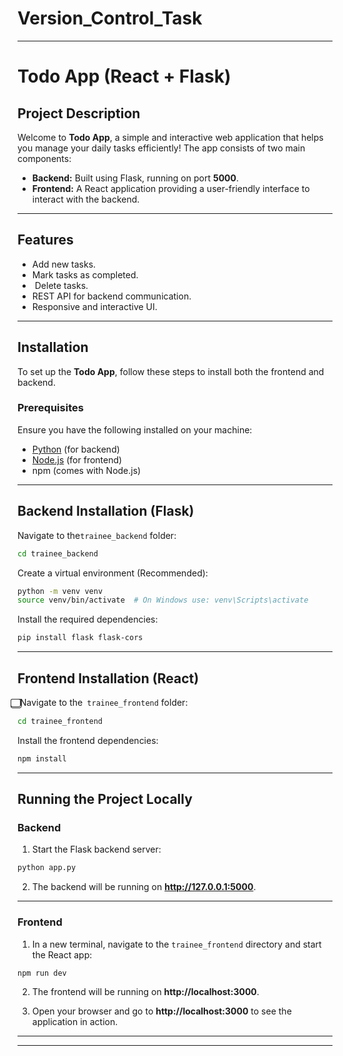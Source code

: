 # Version_Control_Task



---

# Todo App (React + Flask)  

##  Project Description  

Welcome to **Todo App**, a simple and interactive web application that helps you manage your daily tasks efficiently! The app consists of two main components:  

- **Backend:** Built using Flask, running on port **5000**.  
- **Frontend:** A React application providing a user-friendly interface to interact with the backend.  

---

## Features  

-  Add new tasks.  
- Mark tasks as completed.  
- ️ Delete tasks.  
-  REST API for backend communication.  
-  Responsive and interactive UI.  

---

## Installation  

To set up the **Todo App**, follow these steps to install both the frontend and backend.  

###  Prerequisites  

Ensure you have the following installed on your machine:  

- [Python](https://www.python.org/) (for backend)  
- [Node.js](https://nodejs.org/) (for frontend)  
- npm (comes with Node.js)  

---

## Backend Installation (Flask)  

 Navigate to the`trainee_backend` folder:  
```bash
cd trainee_backend
```  

 Create a virtual environment (Recommended):  
```bash
python -m venv venv
source venv/bin/activate  # On Windows use: venv\Scripts\activate
```  

 Install the required dependencies:  
```bash
pip install flask flask-cors
```  

---

##  Frontend Installation (React)  

⃣ Navigate to the` trainee_frontend` folder:  
```bash
cd trainee_frontend
```  

 Install the frontend dependencies:  
```bash
npm install
```  

---

## Running the Project Locally  

### Backend  

1. Start the Flask backend server:  
```bash
python app.py
```  
2. The backend will be running on **http://127.0.0.1:5000**.  

---

###  Frontend  

1. In a new terminal, navigate to the `trainee_frontend` directory and start the React app:  
```bash
npm run dev
```  
2. The frontend will be running on **http://localhost:3000**.  

3. Open your browser and go to **http://localhost:3000** to see the application in action.  

---

---
